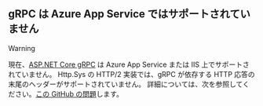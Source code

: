 ## <a name="grpc-not-supported-on-azure-app-service"></a>gRPC は Azure App Service ではサポートされていません

> [!WARNING]
> 現在、[ASP.NET Core gRPC](xref:grpc/index) は Azure App Service または IIS 上でサポートされていません。 Http.Sys の HTTP/2 実装では、gRPC が依存する HTTP 応答の末尾のヘッダーがサポートされていません。 詳細については、次を参照してください。[この GitHub の問題](https://github.com/dotnet/AspNetCore/issues/9020)します。
